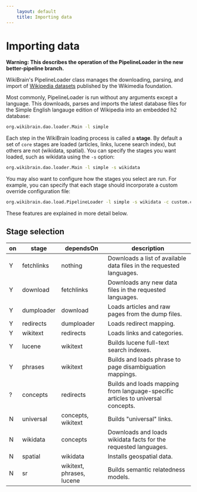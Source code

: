 ```yaml
---
    layout: default
    title: Importing data
---
```

# Importing data

**Warning: This describes the operation of the PipelineLoader in the new better-pipeline branch.**

WikiBrain's PipelineLoader class manages the downloading, parsing, and import of [Wikipedia datasets](http://en.wikipedia.org/wiki/Wikipedia:Database_download) published by the Wikimedia foundation.

Most commonly, PipelineLoader is run without any arguments except a language. This downloads, parses and imports the latest database files for the Simple English langauge edition of Wikipedia into an embedded h2 database:

```bash
org.wikibrain.dao.loader.Main -l simple
```

Each step in the WikiBrain loading process is called a **stage**. 
By default a set of `core` stages are loaded (articles, links, lucene search index), but others are not (wikidata, spatial).
You can specify the stages you want loaded, such as wikidata using the `-s` option:

```bash
org.wikibrain.dao.loader.Main -l simple -s wikidata
```

You may also want to configure how the stages you select are run.
For example, you can specify that each stage should incorporate a custom override configuration file:

```bash
org.wikibrain.dao.load.PipelineLoader -l simple -s wikidata -c custom.conf
```

These features are explained in more detail below.

## Stage selection


| on | stage      | dependsOn     |  description |
|----|------------|---------------|--------------|
| Y | fetchlinks | nothing       | Downloads a list of available data files in the requested languages. |
| Y | download   | fetchlinks    | Downloads any new data files in the requested languages. |
| Y | dumploader | download      | Loads articles and raw pages from the dump files. |
| Y | redirects  | dumploader    | Loads redirect mapping. |
| Y | wikitext   | redirects     | Loads links and categories. |
| Y | lucene     | wikitext      | Builds lucene full-text search indexes. |
| Y | phrases    | wikitext      | Builds and loads phrase to page disambiguation mappings. |
| ? | concepts   | redirects     | Builds and loads mapping from language-specific articles to universal concepts. |
| N | universal  | concepts, wikitext | Builds "universal" links. |
| N | wikidata   | concepts      | Downloads and loads wikidata facts for the requested languages. |
| N | spatial    | wikidata      | Installs geospatial data. |
| N | sr         | wikitext, phrases, lucene | Builds semantic relatedness models. |




